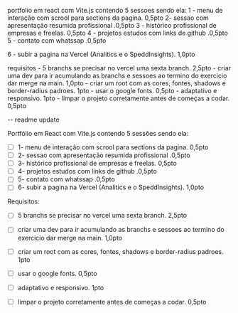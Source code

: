 portfolio em react com Vite.js contendo 5 sessoes sendo ela:
1 - menu de interação com scrool para sections da pagina. 0,5pto
2-  sessao com apresentação resumida profissional .0,5pto
3 - histórico profissional de empresas e freelas. 0,5pto
4 - projetos estudos com links de github .0,5pto
5 - contato com whatssap .0,5pto

6 - subir a pagina na Vercel (Analitics e o SpeddInsights). 1,0pto

requisitos - 5 branchs se precisar no vercel uma sexta branch. 2,5pto
	        - criar uma dev para ir acumulando as branchs e sessoes ao termino do exercicio dar merge na main. 1,0pto
	        - criar um root com as cores, fontes, shadows e border-radius padroes. 1pto
	        - usar o google fonts. 0,5pto
	        - adaptativo e responsivo. 1pto
	        - limpar o projeto corretamente antes de começas a codar. 0,5pto



-- readme update

Portfólio em React com Vite.js contendo 5 sessões sendo ela:

- [ ] 1- menu de interação com scrool para sections da pagina. 0,5pto
- [ ] 2- sessao com apresentação resumida profissional .0,5pto
- [ ] 3- histórico profissional de empresas e freelas. 0,5pto
- [ ] 4- projetos estudos com links de github .0,5pto
- [ ] 5- contato com whatssap .0,5pto
- [ ] 6- subir a pagina na Vercel (Analitics e o SpeddInsights). 1,0pto

Requisitos:

- [ ] 5 branchs se precisar no vercel uma sexta branch. 2,5pto
	        
- [ ] criar uma dev para ir acumulando as branchs e sessoes ao termino do exercicio dar merge na main. 1,0pto
	        
- [ ] criar um root com as cores, fontes, shadows e border-radius padroes. 1pto
    
- [ ] usar o google fonts. 0,5pto
	        
- [ ] adaptativo e responsivo. 1pto
    
- [ ] limpar o projeto corretamente antes de começas a codar. 0,5pto 
